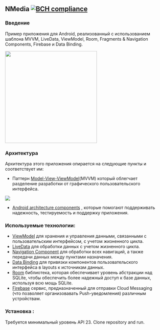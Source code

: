 ## NMedia [![BCH compliance](https://bettercodehub.com/edge/badge/Gnucheva/NMedia?branch=main)](https://bettercodehub.com/)


### Введение
Пример приложения для Android, реализованный с использованием шаблона MVVM, LiveData, ViewModel, Room, Fragments & Navigation Components, Firebase и Data Binding.

<p align="left"><a><img src="https://github.com/Gnucheva/NMedia/blob/main/gif/NMedia.gif" width="300"></a></p>

### Архитектура
Архитектура этого приложения опирается на следующие пункты и соответствует им:
* Паттерн [Model-View-ViewModel](https://en.wikipedia.org/wiki/Model%E2%80%93view%E2%80%93viewmodel)(MVVM) который облегчает разделение разработки от графического пользовательского интерфейса.

![](https://developer.android.com/topic/libraries/architecture/images/final-architecture.png)

* [Android architecture components](https://developer.android.com/topic/libraries/architecture/) , которые помогают поддерживать надежность, тестируемость и поддержку приложения.

### Используемые технологии:

* [ViewModel](https://developer.android.com/topic/libraries/architecture/viewmodel) для хранения и управления данными, связанными с пользовательским интерфейсом, с учетом жизненного цикла.
* [LiveData](https://developer.android.com/topic/libraries/architecture/livedata) для обработки данных с учетом жизненного цикла.
* [Navigation Component](https://developer.android.com/guide/navigation) для обработки всех навигаций, а также передачи данных между пунктами назначения.
* [Data Binding](https://developer.android.com/topic/libraries/data-binding/) для привязки компонентов пользовательского интерфейса в layouts к источникам данных.
* [Room](https://developer.android.com/topic/libraries/architecture/room) библиотека, которая обеспечивает уровень абстракции над SQLite, чтобы обеспечить более надежный доступ к базе данных, используя всю мощь SQLite.
* [Firebase](https://firebase.google.com/) сервис, предназначенный для отправки Cloud Messaging (что позволяет организовавать Push-уведомления) различным устройствам.

### Установка :
Требуется минимальный уровень API 23. Clone repository and run. 
